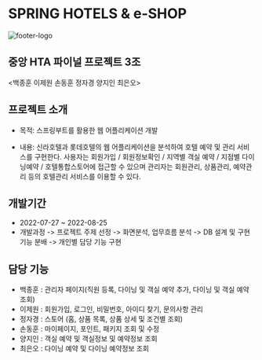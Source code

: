 # SPRING HOTELS & e-SHOP
![footer-logo](https://user-images.githubusercontent.com/107451401/186794289-a5690459-a8dd-4c59-a327-c6be29148203.png)

## 중앙 HTA 파이널 프로젝트 3조

<백종훈 이제원 손동훈 정자경 양지인 최은오>



## 프로젝트 소개
- 목적: 스프링부트를 활용한 웹 어플리케이션 개발

- 내용: 신라호텔과 롯데호텔의 웹 어플리케이션을 분석하여 호텔 예약 및 관리 서비스를 구현한다.
사용자는 회원가입 / 회원정보확인 / 지역별 객실 예약 / 지점별 다이닝예약 / 호텔통합스토어에 접근할 수 있으며
관리자는 회원관리, 상품관리, 예약관리 등의 호텔관리 서비스를 이용할 수 있다.



## 개발기간
- 2022-07-27 ~ 2022-08-25
- 개발과정
  -> 프로젝트 주제 선정
  -> 화면분석, 업무흐름 분석
  -> DB 설계 및 구현기능 분배
  -> 개인별 담당 기능 구현
  
  

## 담당 기능
- 백종훈 : 관리자 페이지(직원 등록, 다이닝 및 객실 예약 추가, 다이닝 및 객실 예약조회)
- 이제원 : 회원가입, 로그인, 비밀번호, 아이디 찾기, 문의사항 관리
- 정자경 : 스토어 (홈, 상품 목록, 상품 상세 및 조건별 조회)
- 손동훈 : 마이페이지, 포인트, 패키지 조회 및 수정
- 양지인 : 객실 예약 및 객실정보 및 예약정보 조회
- 최은오 : 다이닝 예약 및 다이닝 예약정보 조회
